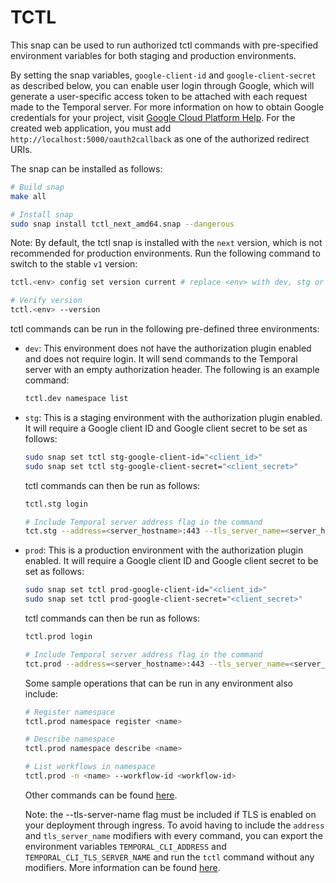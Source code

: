 # TCTL

This snap can be used to run authorized tctl commands with pre-specified
environment variables for both staging and production environments.

By setting the snap variables, `google-client-id` and `google-client-secret` as
described below, you can enable user login through Google, which will generate a
user-specific access token to be attached with each request made to the Temporal
server. For more information on how to obtain Google credentials for your
project, visit
[Google Cloud Platform Help](https://support.google.com/cloud/answer/6158849?hl=en#zippy=%2Cnative-applications%2Cdesktop-apps).
For the created web application, you must add
`http://localhost:5000/oauth2callback` as one of the authorized redirect URIs.

The snap can be installed as follows:

```bash
# Build snap
make all

# Install snap
sudo snap install tctl_next_amd64.snap --dangerous
```

Note: By default, the tctl snap is installed with the `next` version, which is
not recommended for production environments. Run the following command to switch
to the stable `v1` version:

```bash
tctl.<env> config set version current # replace <env> with dev, stg or prod

# Verify version
tctl.<env> --version
```

tctl commands can be run in the following pre-defined three environments:

- `dev`: This environment does not have the authorization plugin enabled and
  does not require login. It will send commands to the Temporal server with an
  empty authorization header. The following is an example command:

  ```bash
  tctl.dev namespace list
  ```

- `stg`: This is a staging environment with the authorization plugin enabled. It
  will require a Google client ID and Google client secret to be set as follows:

  ```bash
  sudo snap set tctl stg-google-client-id="<client_id>"
  sudo snap set tctl stg-google-client-secret="<client_secret>"
  ```

  tctl commands can then be run as follows:

  ```bash
  tctl.stg login

  # Include Temporal server address flag in the command
  tct.stg --address=<server_hostname>:443 --tls_server_name=<server_hostname> namespace list
  ```

- `prod`: This is a production environment with the authorization plugin
  enabled. It will require a Google client ID and Google client secret to be set
  as follows:

  ```bash
  sudo snap set tctl prod-google-client-id="<client_id>"
  sudo snap set tctl prod-google-client-secret="<client_secret>"
  ```

  tctl commands can then be run as follows:

  ```bash
  tctl.prod login

  # Include Temporal server address flag in the command
  tct.prod --address=<server_hostname>:443 --tls_server_name=<server_hostname> namespace list
  ```

  Some sample operations that can be run in any environment also include:

  ```bash
  # Register namespace
  tctl.prod namespace register <name>

  # Describe namespace
  tctl.prod namespace describe <name>

  # List workflows in namespace
  tctl.prod -n <name> --workflow-id <workflow-id>
  ```

  Other commands can be found [here](https://docs.temporal.io/tctl-v1).

  Note: the --tls-server-name flag must be included if TLS is enabled on your
  deployment through ingress. To avoid having to include the `address` and
  `tls_server_name` modifiers with every command, you can export the environment
  variables `TEMPORAL_CLI_ADDRESS` and `TEMPORAL_CLI_TLS_SERVER_NAME` and run
  the `tctl` command without any modifiers. More information can be found
  [here](https://docs.temporal.io/tctl-v1#environment-variables).
